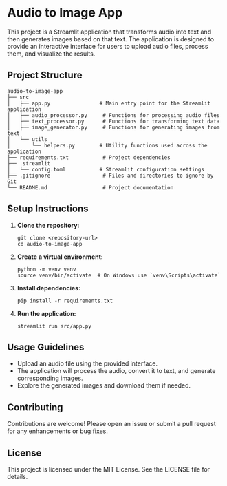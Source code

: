 # Audio to Image App

This project is a Streamlit application that transforms audio into text and then generates images based on that text. The application is designed to provide an interactive interface for users to upload audio files, process them, and visualize the results.

## Project Structure

```
audio-to-image-app
├── src
│   ├── app.py                # Main entry point for the Streamlit application
│   ├── audio_processor.py     # Functions for processing audio files
│   ├── text_processor.py      # Functions for transforming text data
│   ├── image_generator.py     # Functions for generating images from text
│   └── utils
│       └── helpers.py        # Utility functions used across the application
├── requirements.txt           # Project dependencies
├── .streamlit
│   └── config.toml           # Streamlit configuration settings
├── .gitignore                 # Files and directories to ignore by Git
└── README.md                  # Project documentation
```

## Setup Instructions

1. **Clone the repository:**
   ```
   git clone <repository-url>
   cd audio-to-image-app
   ```

2. **Create a virtual environment:**
   ```
   python -m venv venv
   source venv/bin/activate  # On Windows use `venv\Scripts\activate`
   ```

3. **Install dependencies:**
   ```
   pip install -r requirements.txt
   ```

4. **Run the application:**
   ```
   streamlit run src/app.py
   ```

## Usage Guidelines

- Upload an audio file using the provided interface.
- The application will process the audio, convert it to text, and generate corresponding images.
- Explore the generated images and download them if needed.

## Contributing

Contributions are welcome! Please open an issue or submit a pull request for any enhancements or bug fixes.

## License

This project is licensed under the MIT License. See the LICENSE file for details.